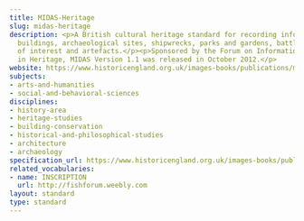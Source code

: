 ```yaml
---
title: MIDAS-Heritage
slug: midas-heritage
description: <p>A British cultural heritage standard for recording information on
  buildings, archaeological sites, shipwrecks, parks and gardens, battlefields, areas
  of interest and artefacts.</p><p>Sponsored by the Forum on Information Standards
  in Heritage, MIDAS Version 1.1 was released in October 2012.</p>
website: https://www.historicengland.org.uk/images-books/publications/midas-heritage/
subjects:
- arts-and-humanities
- social-and-behavioral-sciences
disciplines:
- history-area
- heritage-studies
- building-conservation
- historical-and-philosophical-studies
- architecture
- archaeology
specification_url: https://www.historicengland.org.uk/images-books/publications/midas-heritage/
related_vocabularies:
- name: INSCRIPTION
  url: http://fishforum.weebly.com
layout: standard
type: standard
---
```


